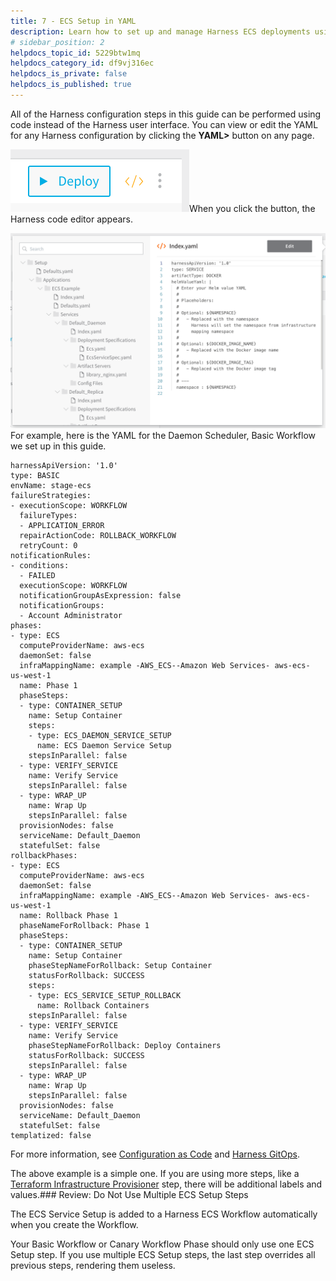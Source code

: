 ```yaml
---
title: 7 - ECS Setup in YAML
description: Learn how to set up and manage Harness ECS deployments using YAML.
# sidebar_position: 2
helpdocs_topic_id: 5229btw1mq
helpdocs_category_id: df9vj316ec
helpdocs_is_private: false
helpdocs_is_published: true
---
```


All of the Harness configuration steps in this guide can be performed using code instead of the Harness user interface. You can view or edit the YAML for any Harness configuration by clicking the **YAML>** button on any page.

![](./static/ecs-setup-in-yaml-48.png)When you click the button, the Harness code editor appears.

![](./static/ecs-setup-in-yaml-49.png)For example, here is the YAML for the Daemon Scheduler, Basic Workflow we set up in this guide.


```
harnessApiVersion: '1.0'  
type: BASIC  
envName: stage-ecs  
failureStrategies:  
- executionScope: WORKFLOW  
  failureTypes:  
  - APPLICATION_ERROR  
  repairActionCode: ROLLBACK_WORKFLOW  
  retryCount: 0  
notificationRules:  
- conditions:  
  - FAILED  
  executionScope: WORKFLOW  
  notificationGroupAsExpression: false  
  notificationGroups:  
  - Account Administrator  
phases:  
- type: ECS  
  computeProviderName: aws-ecs  
  daemonSet: false  
  infraMappingName: example -AWS_ECS--Amazon Web Services- aws-ecs- us-west-1  
  name: Phase 1  
  phaseSteps:  
  - type: CONTAINER_SETUP  
    name: Setup Container  
    steps:  
    - type: ECS_DAEMON_SERVICE_SETUP  
      name: ECS Daemon Service Setup  
    stepsInParallel: false  
  - type: VERIFY_SERVICE  
    name: Verify Service  
    stepsInParallel: false  
  - type: WRAP_UP  
    name: Wrap Up  
    stepsInParallel: false  
  provisionNodes: false  
  serviceName: Default_Daemon  
  statefulSet: false  
rollbackPhases:  
- type: ECS  
  computeProviderName: aws-ecs  
  daemonSet: false  
  infraMappingName: example -AWS_ECS--Amazon Web Services- aws-ecs- us-west-1  
  name: Rollback Phase 1  
  phaseNameForRollback: Phase 1  
  phaseSteps:  
  - type: CONTAINER_SETUP  
    name: Setup Container  
    phaseStepNameForRollback: Setup Container  
    statusForRollback: SUCCESS  
    steps:  
    - type: ECS_SERVICE_SETUP_ROLLBACK  
      name: Rollback Containers  
    stepsInParallel: false  
  - type: VERIFY_SERVICE  
    name: Verify Service  
    phaseStepNameForRollback: Deploy Containers  
    statusForRollback: SUCCESS  
    stepsInParallel: false  
  - type: WRAP_UP  
    name: Wrap Up  
    stepsInParallel: false  
  provisionNodes: false  
  serviceName: Default_Daemon  
  statefulSet: false  
templatized: false  

```
For more information, see [Configuration as Code](/article/htvzryeqjw-configuration-as-code) and [Harness GitOps](/article/khbt0yhctx-harness-git-ops).

The above example is a simple one. If you are using more steps, like a [Terraform Infrastructure Provisioner](/article/uxwih21ps1-terraform-provisioner-step) step, there will be additional labels and values.### Review: Do Not Use Multiple ECS Setup Steps

The ECS Service Setup is added to a Harness ECS Workflow automatically when you create the Workflow.

Your Basic Workflow or Canary Workflow Phase should only use one ECS Setup step. If you use multiple ECS Setup steps, the last step overrides all previous steps, rendering them useless.

